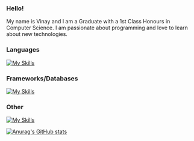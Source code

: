 ### Hello!

My name is Vinay and I am a Graduate with a 1st Class Honours in Computer Science. I am passionate about programming and love to learn about new technologies. 

### Languages
[![My Skills](https://skillicons.dev/icons?i=java,r,py,cs,html,css,js)](https://skillicons.dev)

### Frameworks/Databases
[![My Skills](https://skillicons.dev/icons?i=spring,react,redux,sqlite,mysql,postgres)](https://skillicons.dev)

### Other
[![My Skills](https://skillicons.dev/icons?i=visualstudio,unity,windows,azure,discord,eclipse,git,gmail,powershell,postman,pycharm)](https://skillicons.dev)

[![Anurag's GitHub stats](https://github-readme-stats.vercel.app/api?username=VinPal5554)](https://github.com/anuraghazra/github-readme-stats)

<!--
**VinPal5554/VinPal5554** is a ✨ _special_ ✨ repository because its `README.md` (this file) appears on your GitHub profile.

Here are some ideas to get you started:

- 🔭 I’m currently working on ...
- 🌱 I’m currently learning ...
- 👯 I’m looking to collaborate on ...
- 🤔 I’m looking for help with ...
- 💬 Ask me about ...
- 📫 How to reach me: ...
- 😄 Pronouns: ...
- ⚡ Fun fact: ...
-->

